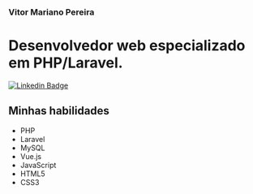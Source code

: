 ### Vitor Mariano Pereira

# Desenvolvedor web especializado em PHP/Laravel.
[![Linkedin Badge](https://img.shields.io/badge/-LinkedIn-blue?style=flat-square&logo=Linkedin&logoColor=white&link=https://www.linkedin.com/in/vitor-mariano-pereira-037b56138/)](https://www.linkedin.com/in/vitor-mariano-pereira-037b56138/)

## Minhas habilidades
- PHP
- Laravel
- MySQL
- Vue.js
- JavaScript
- HTML5
- CSS3
